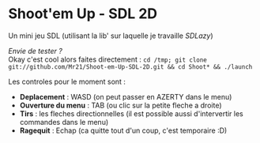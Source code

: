 Shoot'em Up - SDL 2D
====================

Un mini jeu SDL (utilisant la lib' sur laquelle je travaille *SDLazy*)


_Envie de tester ?_  
Okay c'est cool alors faites directement :
`cd /tmp; git clone git://github.com/Mr21/Shoot-em-Up-SDL-2D.git && cd Shoot* && ./launch`  

Les controles pour le moment sont :  

* **Deplacement** : WASD (on peut passer en AZERTY dans le menu)
* **Ouverture du menu** : TAB (ou clic sur la petite fleche a droite)
* **Tirs** : les fleches directionnelles (il est possible aussi d'intervertir les commandes dans le menu)
* **Ragequit** : Echap (ca quitte tout d'un coup, c'est temporaire :D)
